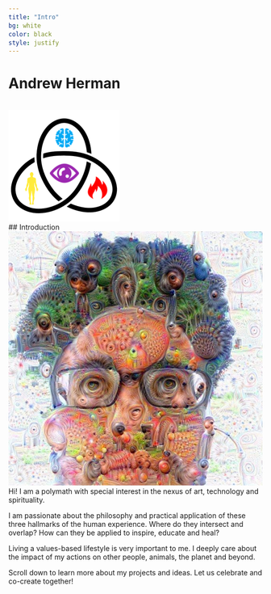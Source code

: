 ```yaml
---
title: "Intro"
bg: white
color: black
style: justify
---
```


# Andrew Herman
<br>
<img class="center-image" src="../img/torus_knot_mbs.png"/>
<br>
## Introduction
<br>

<img class="feature-image" src="../img/aherman_tree_deep_dream.jpg"/>
Hi! I am a polymath with special interest in the nexus of art, technology and spirituality.

I am passionate about the philosophy and practical application of these three hallmarks of the human experience. Where do they intersect and overlap? How can they be applied to inspire, educate and heal?

Living a values-based lifestyle is very important to me. I deeply care about the impact of my actions on other people, animals, the planet and beyond.

Scroll down to learn more about my projects and ideas. Let us celebrate and co-create together!
